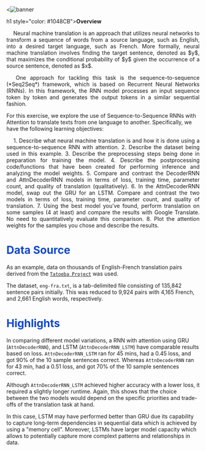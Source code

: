<![banner](https://github.com/lorainemnrc/rnn-machine-translation/assets/23328647/95d3f068-76d3-4086-86fb-553be5d8ea6c)

h1 style="color: #1048CB"><b>Overview</b></h1>
<p align="justify"> &emsp;
Neural machine translation is an approach that utilizes neural networks to transform a sequence of words from a source language, such as English, into a desired target language, such as French. More formally, neural machine translation involves finding the target sentence, denoted as $y$, that maximizes the conditional probability of $y$ given the occurrence of a source sentence, denoted as $x$.
</p>

<p align="justify"> &emsp;
One approach for tackling this task is the sequence-to-sequence (*Seq2Seq*) framework, which is based on Recurrent Neural Networks (RNNs). In this framework, the RNN model processes an input sequence token by token and generates the output tokens in a similar sequential fashion.
</p>
For this exercise, we explore the use of Sequence-to-Sequence RNNs with Attention to translate texts from one language to another. Specifically, we have the following learning objectives:

<p align="justify"> &emsp;
1. Describe what neural machine translation is and how it is done using a sequence-to-sequence RNN with attention.
2. Describe the dataset being used in this example.
3. Describe the preprocessing steps being done in preparation for training the model.
4. Describe the postprocessing code/functions that have been created for performing inference and analyzing the model weights.
5. Compare and contrast the DecoderRNN and AttnDecoderRNN models in terms of loss, training time, parameter count, and quality of translation (qualitatively).
6. In the AttnDecoderRNN model, swap out the GRU for an LSTM. Compare and contrast the two models in terms of loss, training time, parameter count, and quality of translation.
7. Using the best model you’ve found, perform translation on some samples (4 at least) and compare the results with Google Translate. No need to quantitatively evaluate this comparison.
8. Plot the attention weights for the samples you chose and describe the results.
</p>

<h1 style="color: #1048CB"><b>Data Source</b></h1>

As an example, data on thousands of English-French translation pairs derived from the [`Tatoeba Project`](https://www.manythings.org/anki/) was used.

The dataset, `eng-fra.txt`, is a tab-delimited file consisting of 135,842 sentence pairs initially. This was reduced to 9,924 pairs with 4,165 French, and 2,661 English words, respectively.

<h1 style="color: #1048CB"><b>Highlights</b></h1>

In comparing different model variations, a RNN with attention using GRU (`AttnDecoderRNN`), and LSTM (`AttnDecoderRNN_LSTM`) have comparable results based on loss. `AttnDecoderRNN_LSTM` ran for 45 mins, had a 0.45 loss, and got 90% of the 10 sample sentences correct. Whereas `AttnDecoderRNN` ran for 43 min, had a 0.51 loss, and got 70% of the 10 sample sentences correct.

Although `AttnDecoderRNN_LSTM` achieved higher accuracy with a lower loss, it required a slightly longer runtime. Again, this shows that the choice between the two models would depend on the specific priorities and trade-offs of the translation task at hand.

In this case, LSTM may have performed better than GRU due its capability to capture long-term dependencies in sequential data which is achieved by using a "memory cell". Moreover, LSTMs have larger model capacity which allows to potentially capture more complext patterns and relationships in data. 
